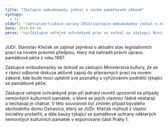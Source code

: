 ```yaml
---
title: "Zástupce ombudsmanky jednal o novém památkovém zákoně"
vystupy:
  - tz
oldUrl: "/aktualne/tiskove-zpravy-2014/zastupce-ombudsmanky-jednal-o-novem-pamatkovem-zakone"
date: 2014-04-10
perex: "<p>Zástupce veřejné ochránkyně práv se setkal se zástupci Ministerstva kultury, Památkové inspekce a Národního památkového ústavu. Hlavním tématem pracovní schůzky byl nový zákon o památkovém fondu. </p>"
---
```


<!-- imported from the old website -->

<p>JUDr. Stanislav Křeček se zajímal zejména o aktuální stav legislativních prací na novém právním předpisu, který má nahradit právní úpravu památkové péče z roku 1987. </p><p>Zástupce ombudsmanky se dohodl se zástupci Ministerstva kultury, že se v rámci odborné diskuze aktivně zapojí do přípravných prací na novém zákoně, kde bude moci uplatnit své poznatky s vyřizováním podnětů týkající se památkové péče. </p><p>Zástupce veřejné ochránkyně práv při jednání rovněž upozornil na případy nemovitých kulturních památek, o které se jejich vlastníci řádně nestarají a nechávají je chátrat. V této souvislosti byl zmíněn případ bývalého obchodního domu Ostravica, který se JUDr. Křeček rozhodl z vlastní iniciativy prošetřit, a dále kauzy týkající se památkové ochrany některých nemovitých kulturních památek v exponované části Prahy 1. </p>
